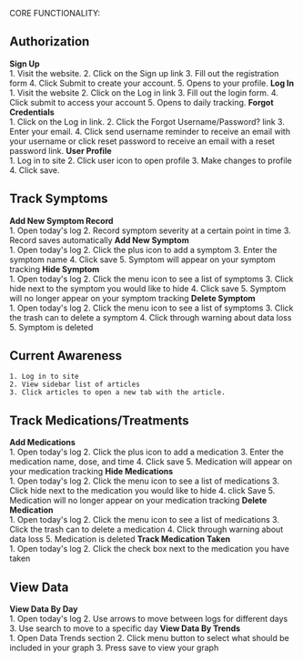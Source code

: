 CORE FUNCTIONALITY: 
## Authorization
**Sign Up**\
    1. Visit the website.
    2. Click on the Sign up link
    3. Fill out the registration form
    4. Click Submit to create your account. 
    5. Opens to your profile. 
**Log In**\
    1. Visit the website
    2. Click on the Log in link
    3. Fill out the login form.
    4. Click submit to access your account
    5. Opens to daily tracking. 
**Forgot Credentials**\
    1. Click on the Log in link.
    2. Click the Forgot Username/Password? link
    3. Enter your email.
    4. Click send username reminder to receive an email with your username or click reset password to receive an email with a reset password link. 
**User Profile**\
    1. Log in to site
    2. Click user icon to open profile
    3. Make changes to profile
    4. Click save. 

## Track Symptoms
**Add New Symptom Record**\
    1. Open today's log
    2. Record symptom severity at a certain point in time
    3. Record saves automatically
**Add New Symptom**\
    1. Open today's log
    2. Click the plus icon to add a symptom
    3. Enter the symptom name
    4. Click save
    5. Symptom will appear on your symptom tracking 
**Hide Symptom**\
    1. Open today's log
    2. Click the menu icon to see a list of symptoms
    3. Click hide next to the symptom you would like to hide
    4. Click save
    5. Symptom will no longer appear on your symptom tracking
**Delete Symptom**\
    1. Open today's log
    2. Click the menu icon to see a list of symptoms
    3. Click the trash can to delete a symptom
    4. Click through warning about data loss
    5. Symptom is deleted

## Current Awareness
    1. Log in to site
    2. View sidebar list of articles
    3. Click articles to open a new tab with the article. 

## Track Medications/Treatments
**Add Medications**\
    1. Open today's log
    2. Click the plus icon to add a medication
    3. Enter the medication name, dose, and time
    4. Click save
    5. Medication will appear on your medication tracking
**Hide Medications**\
    1. Open today's log
    2. Click the menu icon to see a list of medications
    3. Click hide next to the medication you would like to hide
    4. click Save
    5. Medication will no longer appear on your medication tracking
**Delete Medication**\
    1. Open today's log
    2. Click the menu icon to see a list of medications
    3. Click the trash can to delete a medication
    4. Click through warning about data loss
    5. Medication is deleted
**Track Medication Taken**\
    1. Open today's log
    2. Click the check box next to the medication you have taken

## View Data
**View Data By Day**\
    1. Open today's log
    2. Use arrows to move between logs for different days
    3. Use search to move to a specific day
**View Data By Trends**\
    1. Open Data Trends section
    2. Click menu button to select what should be included in your graph
    3. Press save to view your graph